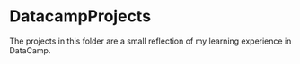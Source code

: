 # DatacampProjects
The projects in this folder are a small reflection of my learning experience in DataCamp.
